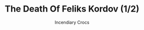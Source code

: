 ---
media: "images/rounds/round_4_2/death_of_feliks_kordov_1.png"
media_type: image
title: The Death Of Feliks Kordov (1/2)
author: [Incendiary Crocs]
desc: Soviet Marine Feliks Kordov meets his fate at the hands of an NTSO.
---